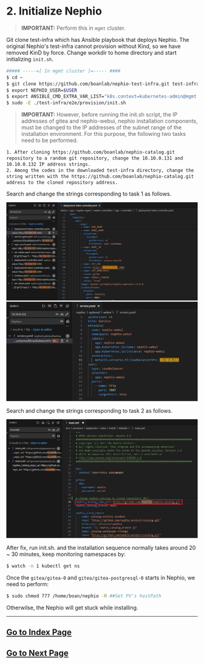 # 2. Initialize Nephio
> **IMPORTANT:** Perform this in `mgmt` cluster.

Git clone test-infra which has Ansible playbook that deploys Nephio. The original Nephio's test-infra cannot provision without Kind, so we have removed KinD by force. Change workdir to home directory and start initializing `init.sh`.
```bash
##### -----=[ In mgmt cluster ]=----- ####
$ cd ~
$ git clone https://github.com/boanlab/nephio-test-infra.git test-infra
$ export NEPHIO_USER=$USER
$ export ANSIBLE_CMD_EXTRA_VAR_LIST="k8s.context=kubernetes-admin@mgmt kind.enabled=false host_min_vcpu=4 host_min_cpu_ram=8"
$ sudo -E ./test-infra/e2e/provision/init.sh
```

> **IMPORTANT:** However, before running the init.sh script, the IP addresses of gitea and nephio-webui, nephio installation components, must be changed to the IP addresses of the subnet range of the installation environment. For this purpose, the following two tasks need to be performed.
```
1. After cloning https://github.com/boanlab/nephio-catalog.git repository to a random git repository, change the 10.10.0.131 and 10.10.0.132 IP address strings.
2. Among the codes in the downloaded test-infra directory, change the string written with the https://github.com/boanlab/nephio-catalog.git address to the cloned repository address.
```

Search and change the strings corresponding to task 1 as follows.

![gitea_change](./pic/gitea_address_change.png)
![nephio_webui_change](./pic/nephio_webui_change.png)

Search and change the strings corresponding to task 2 as follows.

![test-infra_change](./pic/test-infra_change.png)

After fix, run init.sh. and the installation sequence normally takes around 20 ~ 30 minutes, keep monitoring namespaces by:
```bash
$ watch -n 1 kubectl get ns
```

Once the `gitea/gitea-0` and `gitea/gitea-postgresql-0` starts in Nephio, we need to perform:
```bash
$ sudo chmod 777 /home/boan/nephio -R ##Set PV's hostPath
```
Otherwilse, the Nephio will get stuck while installing.

---
## [Go to Index Page](README.md)
## [Go to Next Page](3.adding_k8s_clusters_to_nephio.md)